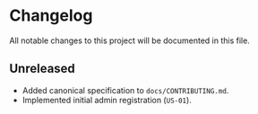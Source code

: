 # Changelog

All notable changes to this project will be documented in this file.

## Unreleased
- Added canonical specification to `docs/CONTRIBUTING.md`.
- Implemented initial admin registration (`US-01`).
